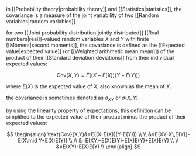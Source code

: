 in [[Probability theory|probability theory]] and [[Statistics|statistics]], the covariance is a measure of the joint variability of two [[Random variables|random variables]]. 

for two [[Joint probability distribution|jointly distributed]] [[Real numbers|real]]-valued random variables $X$ and $Y$ with finite [[Moment|second moments]], the covariance is defined as the [[Expected value|expected value]] (or [[Weighted arithmetic mean|mean]]) of the product of their [[Standard deviation|deviations]] from their individual expected values:

$$
\text{Cov}(X,Y)=E((X-E(X))(Y-E(Y)))
$$

where $E(X)$ is the expected value of $X$, also known as the mean of $X$. 

the covariance is sometimes denoted as $\sigma_{XY}$ or $\sigma(X,Y)$.

by using the linearity property of expectations, this definition can be simplified to the expected value of their product minus the product of their expected values:

$$
\begin{align}
\text{Cov}(X,Y)&=E((X-E(X))(Y-E(Y))) \\
\\
&=E(XY-X\,E(Y))-E(X\mid Y+E(X)E(Y)) \\
\\
&=E(XY)-E(X)E(Y)-E(X)E(Y)+E(X)E(Y) \\
\\
&=E(XY)-E(X)E(Y) \\
\end{align}
$$